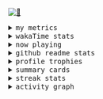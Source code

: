 [![🐙](https://hits.seeyoufarm.com/api/count/incr/badge.svg?url=https%3A%2F%2Fgithub.com%2Fktnkk%2Fhit-counter&count_bg=%23070707&title_bg=%23070707&icon=&icon_color=%23E7E7E7&title=visitors&edge_flat=true)](https://hits.seeyoufarm.com)

<details>
  <summary> <samp>my metrics</samp></summary>
  
  <br>
  
 ![🐳](https://github.com/kkhys/kkhys/blob/main/github-metrics.svg)
  
  ***
</details>

<details>
  <summary> <samp>wakaTime stats</samp></summary>
  
  <br>
  
<!--START_SECTION:waka-->
![Code Time](http://img.shields.io/badge/Code%20Time-4%2C694%20hrs%2012%20mins-blue)

**🐱 My GitHub Data** 

> 📦 5.2 MB Used in GitHub's Storage 
 > 
> 🏆 2,472 Contributions in the Year 2024
 > 
> 💼 Opted to Hire
 > 
> 📜 9 Public Repositories 
 > 
> 🔑 23 Private Repositories 
 > 
**I'm an Early 🐤** 

```text
🌞 Morning                7571 commits        ███████░░░░░░░░░░░░░░░░░░   29.08 % 
🌆 Daytime                5893 commits        ██████░░░░░░░░░░░░░░░░░░░   22.64 % 
🌃 Evening                10510 commits       ██████████░░░░░░░░░░░░░░░   40.37 % 
🌙 Night                  2057 commits        ██░░░░░░░░░░░░░░░░░░░░░░░   07.90 % 
```
📅 **I'm Most Productive on Sunday** 

```text
Monday                   3404 commits        ███░░░░░░░░░░░░░░░░░░░░░░   13.08 % 
Tuesday                  3731 commits        ████░░░░░░░░░░░░░░░░░░░░░   14.33 % 
Wednesday                3648 commits        ████░░░░░░░░░░░░░░░░░░░░░   14.01 % 
Thursday                 3489 commits        ███░░░░░░░░░░░░░░░░░░░░░░   13.40 % 
Friday                   3794 commits        ████░░░░░░░░░░░░░░░░░░░░░   14.57 % 
Saturday                 3703 commits        ████░░░░░░░░░░░░░░░░░░░░░   14.23 % 
Sunday                   4262 commits        ████░░░░░░░░░░░░░░░░░░░░░   16.37 % 
```


📊 **This Week I Spent My Time On** 

```text
🕑︎ Time Zone: Asia/Tokyo

💬 Programming Languages: 
Other                    28 hrs 44 mins      ███████████████░░░░░░░░░░   61.05 % 
Java                     11 hrs 59 mins      ██████░░░░░░░░░░░░░░░░░░░   25.49 % 
TypeScript               5 hrs 4 mins        ███░░░░░░░░░░░░░░░░░░░░░░   10.77 % 
Play 2 Routing           47 mins             ░░░░░░░░░░░░░░░░░░░░░░░░░   01.69 % 
Play2                    8 mins              ░░░░░░░░░░░░░░░░░░░░░░░░░   00.30 % 

🔥 Editors: 
Chrome                   28 hrs 44 mins      ███████████████░░░░░░░░░░   61.08 % 
IntelliJ IDEA            18 hrs 18 mins      ██████████░░░░░░░░░░░░░░░   38.92 % 

💻 Operating System: 
Mac                      47 hrs 2 mins       █████████████████████████   100.00 % 
```


 Last Updated on 2024/09/21 18:41:37 UTC
<!--END_SECTION:waka-->
  
  ***
</details>


<details>
  <summary> <samp>now playing</samp></summary>
  
  <br>
 
 [![🐟](https://spotify-github-profile.vercel.app/api/view?uid=31ryofms4dnv7mrohhepo4c4zgqu&cover_image=true&theme=default&show_offline=false&background_color=121212&bar_color=53b14f&bar_color_cover=false)](https://open.spotify.com/user/31ryofms4dnv7mrohhepo4c4zgqu)
  
  ***
</details>

<details>
  <summary> <samp>github readme stats</samp></summary>
  
  <br>
  
 <p align="left"> 
  <img alt="🐠" src="https://github-readme-stats.vercel.app/api?username=kkhys&count_private=true&show_icons=true&theme=dark&include_all_commits=true" />
  <img alt="🐟" src="https://github-readme-stats.vercel.app/api/top-langs/?username=kkhys&layout=compact&theme=dark&langs_count=10&hide=HTML,CSS,SCSS" />
</p>
  
  ***
</details>

<details>
  <summary> <samp>profile trophies</samp></summary>
  
  <br>
  
  [![🐬](https://github-profile-trophy.vercel.app/?username=kkhys&rank=SECRET,SSS,SS,S,AAA,AA,A&theme=darkhub&row=1&margin-w=10&no-bg=true)](https://github.com/ryo-ma/github-profile-trophy)
  
  ***
</details>

<details>
  <summary> <samp>summary cards</samp></summary>
  
  <br>
  
  ![🐋](https://github-profile-summary-cards.vercel.app/api/cards/profile-details?username=kkhys&theme=github_dark)
  ![🦑](https://github-profile-summary-cards.vercel.app/api/cards/repos-per-language?username=kkhys&theme=github_dark)
  ![🦭](https://github-profile-summary-cards.vercel.app/api/cards/most-commit-language?username=kkhys&theme=github_dark)
  ![🦀](https://github-profile-summary-cards.vercel.app/api/cards/stats?username=kkhys&theme=github_dark)
  ![🦈](https://github-profile-summary-cards.vercel.app/api/cards/productive-time?username=kkhys&theme=github_dark)
  
  ***
</details>

<details>
  <summary> <samp>streak stats</samp></summary>
  
  <br>
  
  [![🐠](http://github-readme-streak-stats.herokuapp.com?user=kkhys&theme=dark)](https://git.io/streak-stats)
  
  ***
</details>

<details>
  <summary> <samp>activity graph</samp></summary>
  
  <br>
  
  [![🐡](https://github-readme-activity-graph.vercel.app/graph?username=kkhys&theme=xcode)](https://github.com/ashutosh00710/github-readme-activity-graph)
  
  ***
</details>
